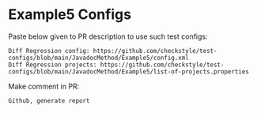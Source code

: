# Example5 Configs
Paste below given to PR description to use such test configs:
```
Diff Regression config: https://github.com/checkstyle/test-configs/blob/main/JavadocMethod/Example5/config.xml
Diff Regression projects: https://github.com/checkstyle/test-configs/blob/main/JavadocMethod/Example5/list-of-projects.properties
```
Make comment in PR:
```
Github, generate report
```
